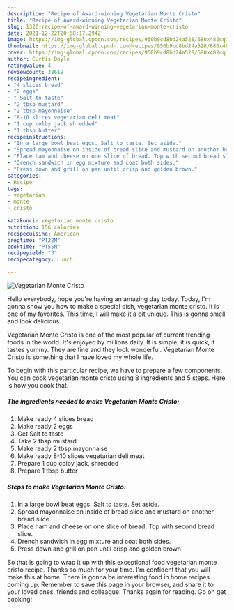 ```yaml
---
description: "Recipe of Award-winning Vegetarian Monte Cristo"
title: "Recipe of Award-winning Vegetarian Monte Cristo"
slug: 1320-recipe-of-award-winning-vegetarian-monte-cristo
date: 2021-12-22T20:58:17.294Z
image: https://img-global.cpcdn.com/recipes/950b9cd8bd24a528/680x482cq70/vegetarian-monte-cristo-recipe-main-photo.jpg
thumbnail: https://img-global.cpcdn.com/recipes/950b9cd8bd24a528/680x482cq70/vegetarian-monte-cristo-recipe-main-photo.jpg
cover: https://img-global.cpcdn.com/recipes/950b9cd8bd24a528/680x482cq70/vegetarian-monte-cristo-recipe-main-photo.jpg
author: Curtis Doyle
ratingvalue: 4
reviewcount: 38619
recipeingredient:
- "4 slices bread"
- "2 eggs"
- " Salt to taste"
- "2 tbsp mustard"
- "2 tbsp mayonnaise"
- "8-10 slices vegetarian deli meat"
- "1 cup colby jack shredded"
- "1 tbsp butter"
recipeinstructions:
- "In a large bowl beat eggs. Salt to taste. Set aside."
- "Spread mayonnaise on inside of bread slice and mustard on another bread slice."
- "Place ham and cheese on one slice of bread. Top with second bread slice."
- "Drench sandwich in egg mixture and coat both sides."
- "Press down and grill on pan until crisp and golden brown."
categories:
- Recipe
tags:
- vegetarian
- monte
- cristo

katakunci: vegetarian monte cristo 
nutrition: 156 calories
recipecuisine: American
preptime: "PT22M"
cooktime: "PT55M"
recipeyield: "3"
recipecategory: Lunch

---
```



![Vegetarian Monte Cristo](https://img-global.cpcdn.com/recipes/950b9cd8bd24a528/680x482cq70/vegetarian-monte-cristo-recipe-main-photo.jpg)

Hello everybody, hope you're having an amazing day today. Today, I'm gonna show you how to make a special dish, vegetarian monte cristo. It is one of my favorites. This time, I will make it a bit unique. This is gonna smell and look delicious.

Vegetarian Monte Cristo is one of the most popular of current trending foods in the world. It's enjoyed by millions daily. It is simple, it is quick, it tastes yummy. They are fine and they look wonderful. Vegetarian Monte Cristo is something that I have loved my whole life.




To begin with this particular recipe, we have to prepare a few components. You can cook vegetarian monte cristo using 8 ingredients and 5 steps. Here is how you cook that.

<!--inarticleads1-->

##### The ingredients needed to make Vegetarian Monte Cristo:

1. Make ready 4 slices bread
1. Make ready 2 eggs
1. Get  Salt to taste
1. Take 2 tbsp mustard
1. Make ready 2 tbsp mayonnaise
1. Make ready 8-10 slices vegetarian deli meat
1. Prepare 1 cup colby jack, shredded
1. Prepare 1 tbsp butter




<!--inarticleads2-->

##### Steps to make Vegetarian Monte Cristo:

1. In a large bowl beat eggs. Salt to taste. Set aside.
1. Spread mayonnaise on inside of bread slice and mustard on another bread slice.
1. Place ham and cheese on one slice of bread. Top with second bread slice.
1. Drench sandwich in egg mixture and coat both sides.
1. Press down and grill on pan until crisp and golden brown.




So that is going to wrap it up with this exceptional food vegetarian monte cristo recipe. Thanks so much for your time. I'm confident that you will make this at home. There is gonna be interesting food in home recipes coming up. Remember to save this page in your browser, and share it to your loved ones, friends and colleague. Thanks again for reading. Go on get cooking!
